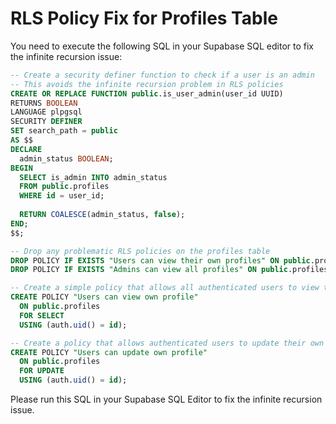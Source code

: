 
# RLS Policy Fix for Profiles Table

You need to execute the following SQL in your Supabase SQL editor to fix the infinite recursion issue:

```sql
-- Create a security definer function to check if a user is an admin
-- This avoids the infinite recursion problem in RLS policies
CREATE OR REPLACE FUNCTION public.is_user_admin(user_id UUID)
RETURNS BOOLEAN
LANGUAGE plpgsql
SECURITY DEFINER
SET search_path = public
AS $$
DECLARE
  admin_status BOOLEAN;
BEGIN
  SELECT is_admin INTO admin_status 
  FROM public.profiles 
  WHERE id = user_id;
  
  RETURN COALESCE(admin_status, false);
END;
$$;

-- Drop any problematic RLS policies on the profiles table
DROP POLICY IF EXISTS "Users can view their own profiles" ON public.profiles;
DROP POLICY IF EXISTS "Admins can view all profiles" ON public.profiles;

-- Create a simple policy that allows all authenticated users to view their own profile
CREATE POLICY "Users can view own profile"
  ON public.profiles
  FOR SELECT
  USING (auth.uid() = id);

-- Create a policy that allows authenticated users to update their own profile
CREATE POLICY "Users can update own profile"
  ON public.profiles
  FOR UPDATE
  USING (auth.uid() = id);
```

Please run this SQL in your Supabase SQL Editor to fix the infinite recursion issue.
